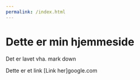 ```yaml
---
permalink: /index.html
---
```


# Dette er min hjemmeside

Det er lavet vha. mark down

Dette er et link 
[Link her]google.com
